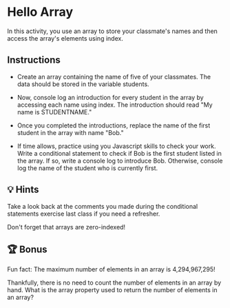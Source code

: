 # Hello Array 

In this activity, you use an array to store your classmate's names and then access the array's elements using index. 

## Instructions
* Create an array containing the name of five of your classmates. The data should be stored in the variable students. 

* Now, console log an introduction for every student in the array by accessing each name using index. The introduction should read "My name is STUDENTNAME." 

* Once you completed the introductions, replace the name of the first student in the array with name "Bob." 

* If time allows, practice using you Javascript skills to check your work. Write a conditional statement to check if Bob is the first student listed in the array.  If so, write a console log to introduce Bob. Otherwise, console log the name of the student who is currently first.


## 💡 Hints

Take a look back at the comments you made during the conditional statements exercise last class if you need a refresher.

Don't forget that arrays are zero-indexed!


## 🏆 Bonus

Fun fact: The maximum number of elements in an array is 4,294,967,295! 

Thankfully, there is no need to count the number of elements in an array by hand. What is the array property used to return the number of elements in an array? 


 